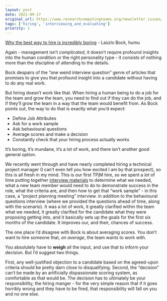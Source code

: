 ```yaml
---
layout: post
date: 2021-09-17
original_url: https://www.researchcomputingteams.org/newsletter_issues/0092
tags: ['hiring', 'interviewing_and_evaluating']
priority: 1
---
```


<!-- markdownlint-disable MD033 -->
<!-- markdownlint-disable MD041 -->
<!-- markdownlint-disable MD049 -->

[Why the best way to hire is incredibly boring](https://www.humu.com/blog/why-the-best-way-to-hire-is-incredibly-boring) - Laszlo Bock, humu

Again - management isn’t *complicated*, it doesn’t require profound insights into the human condition or the right personality type - it consists of nothing more than the discipline of attending to the details.

Bock despairs of the “one weird interview question” genre of articles that promises to give you that profound insight into a candidate without having to do any real work.

But hiring doesn’t work like that.  When hiring a human being to do a job for the team and grow the team, you need to find out if they can do the job, and if they’ll grow the team in a way that the team would benefit from.  As Bock points out, the way to do that is exactly what you’d expect:

- Define Job Attributes
- Ask for a work sample
- Ask behavioural questions
- Average scores and make a decision
- Constantly check that your hiring process actually works

It’s boring, it’s mundane, it’s a lot of work, and there isn’t another good general option.

We recently went through and have nearly completed hiring a technical project manager (I can’t even tell you how excited I am by that prospect), so this is all fresh in my mind.  This is our first TPjM hire, so we spent a *lot* of time putting together [interview materials](https://docs.google.com/document/d/1wqgY-jGZ_pGXPT0a7k9TTnOOnjOSJdLzuSp-HSMGf-c/edit?usp=sharing) to determine what we needed, what a new team member would need to do to demonstrate success in the role, what the criteria are, and then how to get that “work sample” - in this case, a “project planning meeting” interview. in addition to the behavioural questions interview (where we provided the questions ahead of time, along with the scenario).   It was a lot of work, it greatly clarified within the team what we needed, it greatly clarified for the candidate what they were proposing getting into, and it basically sets up the goals for the first six months of the candidate.  It improves our, and their, chances of success.

The one place I’d disagree with Bock is about averaging scores.  You don’t want to hire someone that, *on average*, the team wants to work with.

You absolutely have to **weigh** all the input, and use that to inform your decision.  But I’d suggest two things.

First, any well-justified objection to a candidate based on the agreed-upon criteria should be pretty darn close to disqualifying.  Second, the “decision” can’t be made by an artificially dispassionate scoring system, as comfortable as that would be.  The decision has to ultimately be your responsibility, the hiring manger - for the very simple reason that if it goes horribly wrong and they have to be fired, that responsibility will fall on you and no one else.